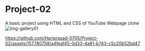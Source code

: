 # Project-02
A basic project using HTML and CSS of YouTube Webpage clone 
![img-gallery01](https://github.com/Hariprasad-0705/Project-02/assets/157780759/7a36128c-5229-4fe7-845d-69769a21bec2)


https://github.com/Hariprasad-0705/Project-02/assets/157780759/a4feaf45-0d33-4a81-b743-c5c20b52bd47

